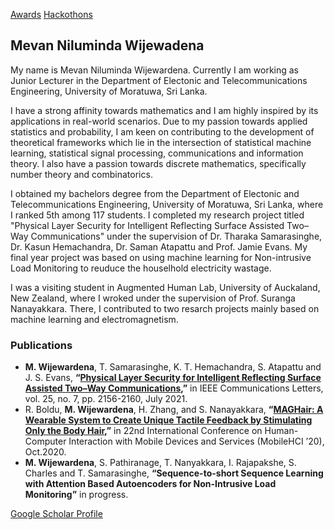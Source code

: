 [Awards](Achievements.md) [Hackothons](Hackothons.md)
## Mevan Niluminda Wijewadena

My name is Mevan Niluminda Wijewardena. Currently I am working as Junior Lecturer in the Department of Electonic and Telecommunications Engineering, University of Moratuwa, Sri Lanka. 

I have a strong affinity towards mathematics and I am highly inspired by its applications in real-world scenarios. Due to my passion towards applied statistics and probability, I am keen on contributing to the development of theoretical frameworks which lie in the intersection of statistical machine learning, statistical signal processing, communications and information theory. I also have a passion towards discrete mathematics, specifically number theory and combinatorics.

I obtained my bachelors degree from the Department of Electonic and Telecommunications Engineering, University of Moratuwa, Sri Lanka, where I ranked 5th among 117 students. I completed my research project titled "Physical Layer Security for Intelligent Reflecting Surface Assisted Two–Way Communications" under the supervision of Dr. Tharaka Samarasinghe, Dr. Kasun Hemachandra, Dr. Saman Atapattu and Prof. Jamie Evans. My final year project was based on using machine learning for Non-intrusive Load Monitoring to reuduce the houselhold electricity wastage. 

I was a visiting student in Augmented Human Lab, University of Auckaland, New Zealand, where I wroked under the supervision of Prof. Suranga Nanayakkara. There, I contributed to two resarch projects mainly based on machine learning and electromagnetism. 
### Publications


- **M. Wijewardena**, T. Samarasinghe, K. T. Hemachandra, S. Atapattu and J. S. Evans, **“[Physical Layer Security for Intelligent Reflecting Surface Assisted Two–Way Communications](https://doi.org/10.1109/LCOMM.2021.3068102),”** in IEEE Communications Letters, vol.  25, no.  7, pp.  2156-2160, July 2021.
- R. Boldu, **M. Wijewardena**, H. Zhang, and S. Nanayakkara, **“[MAGHair: A Wearable System to Create Unique Tactile Feedback by Stimulating Only the Body Hair](https://doi.org/10.1145/3379503.3403545),”** in 22nd International Conference on Human-Computer Interaction with Mobile Devices and Services (MobileHCI ’20), Oct.2020.
- **M. Wijewardena**, S. Pathiranage, T. Nanyakkara, I. Rajapakshe, S. Charles and T. Samarasinghe, **“Sequence-to-short Sequence Learning with Attention Based Autoencoders for Non-Intrusive Load Monitoring”** in progress.

[Google Scholar Profile](https://scholar.google.co.nz/citations?user=hapXIjcAAAAJ&hl=en)


